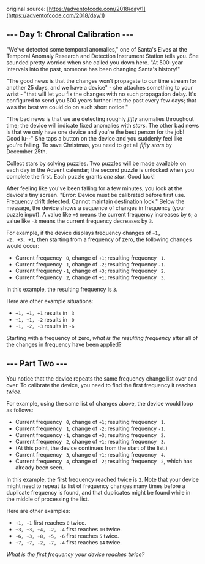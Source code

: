 original source: [https://adventofcode.com/2018/day/1](https://adventofcode.com/2018/day/1)
## --- Day 1: Chronal Calibration ---
"We've detected some temporal anomalies," one of Santa's Elves at the Temporal Anomaly Research and Detection Instrument Station tells you. She sounded pretty worried when she called you down here. "At 500-year intervals into the past, someone has been changing Santa's history!"

"The good news is that the changes won't propagate to our time stream for another 25 days, and we have a device" - she attaches something to your wrist - "that will let you fix the changes with no such propagation delay. It's configured to send you 500 years further into the past every few days; that was the best we could do on such short notice."

"The bad news is that we are detecting roughly <em>fifty</em> anomalies throughout time; the device will indicate fixed anomalies with <em>stars</em>. The other bad news is that we only have one device and you're the best person for the job! Good lu--" She taps a button on the device and you suddenly feel like you're falling. To save Christmas, you need to get all <em>fifty stars</em> by December 25th.

Collect stars by solving puzzles.  Two puzzles will be made available on each day in the Advent calendar; the second puzzle is unlocked when you complete the first.  Each puzzle grants <em>one star</em>. Good luck!

After feeling like you've been falling for a few minutes, you look at the device's tiny screen. "Error: Device must be calibrated before first use. Frequency drift detected. Cannot maintain destination lock." Below the message, the device shows a sequence of changes in frequency (your puzzle input). A value like <code>+6</code> means the current frequency increases by <code>6</code>; a value like <code>-3</code> means the current frequency decreases by <code>3</code>.

For example, if the device displays frequency changes of <code>+1, -2, +3, +1</code>, then starting from a frequency of zero, the following changes would occur:


 - Current frequency <code> 0</code>, change of <code>+1</code>; resulting frequency <code> 1</code>.
 - Current frequency <code> 1</code>, change of <code>-2</code>; resulting frequency <code>-1</code>.
 - Current frequency <code>-1</code>, change of <code>+3</code>; resulting frequency <code> 2</code>.
 - Current frequency <code> 2</code>, change of <code>+1</code>; resulting frequency <code> 3</code>.

In this example, the resulting frequency is <code>3</code>.

Here are other example situations:


 - <code>+1, +1, +1</code> results in <code> 3</code>
 - <code>+1, +1, -2</code> results in <code> 0</code>
 - <code>-1, -2, -3</code> results in <code>-6</code>

Starting with a frequency of zero, <em>what is the resulting frequency</em> after all of the changes in frequency have been applied?


## --- Part Two ---
You notice that the device repeats the same frequency change list over and over. To calibrate the device, you need to find the first frequency it reaches <em>twice</em>.

For example, using the same list of changes above, the device would loop as follows:


 - Current frequency <code> 0</code>, change of <code>+1</code>; resulting frequency <code> 1</code>.
 - Current frequency <code> 1</code>, change of <code>-2</code>; resulting frequency <code>-1</code>.
 - Current frequency <code>-1</code>, change of <code>+3</code>; resulting frequency <code> 2</code>.
 - Current frequency <code> 2</code>, change of <code>+1</code>; resulting frequency <code> 3</code>.
 - (At this point, the device continues from the start of the list.)
 - Current frequency <code> 3</code>, change of <code>+1</code>; resulting frequency <code> 4</code>.
 - Current frequency <code> 4</code>, change of <code>-2</code>; resulting frequency <code> 2</code>, which has already been seen.

In this example, the first frequency reached twice is <code>2</code>. Note that your device might need to repeat its list of frequency changes many times before a duplicate frequency is found, and that duplicates might be found while in the middle of processing the list.

Here are other examples:


 - <code>+1, -1</code> first reaches <code>0</code> twice.
 - <code>+3, +3, +4, -2, -4</code> first reaches <code>10</code> twice.
 - <code>-6, +3, +8, +5, -6</code> first reaches <code>5</code> twice.
 - <code>+7, +7, -2, -7, -4</code> first reaches <code>14</code> twice.

<em>What is the first frequency your device reaches twice?</em>


